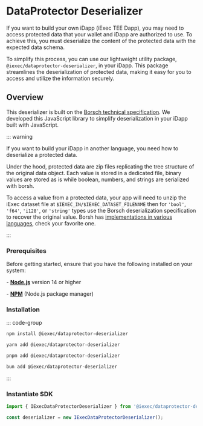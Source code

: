 # DataProtector Deserializer

If you want to build your own iDapp (iExec TEE Dapp), you may need to access
protected data that your wallet and iDapp are authorized to use. To achieve
this, you must deserialize the content of the protected data with the expected
data schema.

To simplify this process, you can use our lightweight utility package,
`@iexec/dataprotector-deserializer`, in your iDapp. This package streamlines the
deserialization of protected data, making it easy for you to access and utilize
the information securely.

## Overview

This deserializer is built on the
[Borsch technical specification](https://borsh.io/). We developed this
JavaScript library to simplify deserialization in your iDapp built with
JavaScript.

::: warning

If you want to build your iDapp in another language, you need how to deserialize
a protected data.

Under the hood, protected data are zip files replicating the tree structure of
the original data object. Each value is stored in a dedicated file, binary
values are stored as is while boolean, numbers, and strings are serialized with
borsh.

To access a value from a protected data, your app will need to unzip the iExec
dataset file at `$IEXEC_IN/$IEXEC_DATASET_FILENAME` then for `'bool'`, `'f64'`,
`'i128'`, or `'string'` types use the Borsch deserialization specification to
recover the original value. Borsh has
[implementations in various languages](https://github.com/near/borsh#implementations),
check your favorite one.

:::

### Prerequisites

Before getting started, ensure that you have the following installed on your
system:

\- [**Node.js**](https://nodejs.org/en/) version 14 or higher

\- [**NPM**](https://docs.npmjs.com/) (Node.js package manager)

### Installation

::: code-group

```sh [npm]
npm install @iexec/dataprotector-deserializer
```

```sh [yarn]
yarn add @iexec/dataprotector-deserializer
```

```sh [pnpm]
pnpm add @iexec/dataprotector-deserializer
```

```sh [bun]
bun add @iexec/dataprotector-deserializer
```

:::

### Instantiate SDK

```ts twoslash [NodeJS]
import { IExecDataProtectorDeserializer } from '@iexec/dataprotector-deserializer';

const deserializer = new IExecDataProtectorDeserializer();
```
